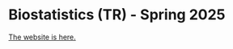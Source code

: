 # Biostatistics (TR) - Spring 2025

[The website is here.](http://samanthaseals.github.io/STA4173Sp25TR)
